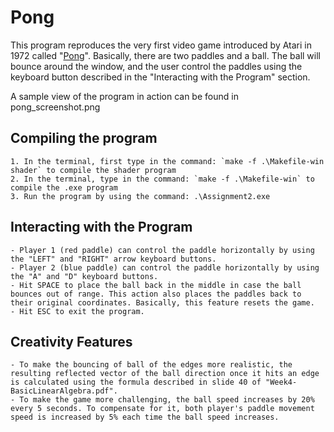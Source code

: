 # Pong
This program reproduces the very first video game introduced by Atari in 1972 called "<a href="https://en.wikipedia.org/wiki/Pong">Pong</a>". Basically, there are two paddles and a ball. The ball will bounce around the window, and the user control the paddles using the keyboard button described in the "Interacting with the Program" section.

A sample view of the program in action can be found in pong_screenshot.png 

## Compiling the program
    1. In the terminal, first type in the command: `make -f .\Makefile-win shader` to compile the shader program
    2. In the terminal, type in the command: `make -f .\Makefile-win` to compile the .exe program
    3. Run the program by using the command: .\Assignment2.exe

## Interacting with the Program
    - Player 1 (red paddle) can control the paddle horizontally by using the "LEFT" and "RIGHT" arrow keyboard buttons. 
    - Player 2 (blue paddle) can control the paddle horizontally by using the "A" and "D" keyboard buttons. 
    - Hit SPACE to place the ball back in the middle in case the ball bounces out of range. This action also places the paddles back to their original coordinates. Basically, this feature resets the game.  
    - Hit ESC to exit the program. 

## Creativity Features
    - To make the bouncing of ball of the edges more realistic, the resulting reflected vector of the ball direction once it hits an edge is calculated using the formula described in slide 40 of "Week4-BasicLinearAlgebra.pdf".
    - To make the game more challenging, the ball speed increases by 20% every 5 seconds. To compensate for it, both player's paddle movement speed is increased by 5% each time the ball speed increases. 